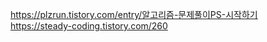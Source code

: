<a href>https://plzrun.tistory.com/entry/알고리즘-문제풀이PS-시작하기</a>
<br>
<a href>https://steady-coding.tistory.com/260</a>
